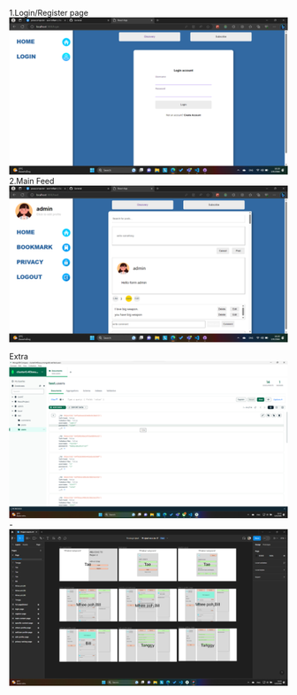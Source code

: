 1.Login/Register page
    ![Alt text](image.png)
2.Main Feed
    ![Alt text](image-1.png)

Extra
    ![Alt text](image-2.png)
    -
    ![Alt text](image-3.png)